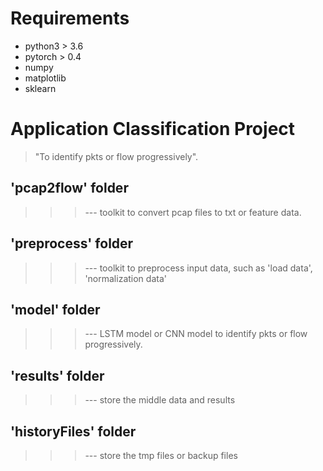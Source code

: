 # Requirements
   - python3 > 3.6
   - pytorch > 0.4
   - numpy
   - matplotlib
   - sklearn


# Application Classification Project
> "To identify pkts or flow progressively".

<!--- comment 
> ## 'data' folder
>>>--- raw data (pcap)
--->

## 'pcap2flow' folder
>>>--- toolkit to convert pcap files to txt or feature data.

## 'preprocess' folder 
>>>--- toolkit to preprocess input data, such as 'load data', 'normalization data'

## 'model' folder 
>>>--- LSTM model or CNN model to identify pkts or flow progressively.

## 'results' folder
>>>--- store the middle data and results

## 'historyFiles' folder
>>>--- store the tmp files or backup files



